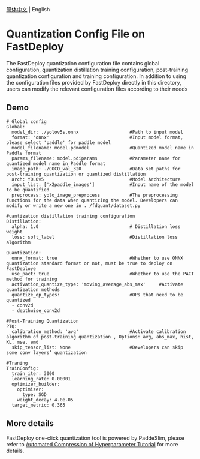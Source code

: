 [简体中文](README_CN.md) | English

# Quantization Config File on FastDeploy

The FastDeploy quantization configuration file contains global configuration, quantization distillation training configuration, post-training quantization configuration and training configuration.
In addition to using the configuration files provided by FastDeploy directly in this directory, users can modify the relevant configuration files according to their needs

## Demo

```
# Global config
Global:
  model_dir: ./yolov5s.onnx                   #Path to input model
  format: 'onnx'                              #Input model format, please select 'paddle' for paddle model
  model_filename: model.pdmodel               #Quantized model name in Paddle format
  params_filename: model.pdiparams            #Parameter name for quantized model name in Paddle format
  image_path: ./COCO_val_320                  #Data set paths for post-training quantization or quantized distillation
  arch: YOLOv5                                #Model Architecture
  input_list: ['x2paddle_images']             #Input name of the model to be quantified
  preprocess: yolo_image_preprocess           #The preprocessing functions for the data when quantizing the model. Developers can modify or write a new one in . /fdquant/dataset.py

#uantization distillation training configuration
Distillation:
  alpha: 1.0                                  # Distillation loss weight
  loss: soft_label                            #Distillation loss algorithm

Quantization:
  onnx_format: true                           #Whether to use ONNX quantization standard format or not, must be true to deploy on FastDeploye
  use_pact: true                              #Whether to use the PACT method for training
  activation_quantize_type: 'moving_average_abs_max'     #Activate quantization methods
  quantize_op_types:                          #OPs that need to be quantized
  - conv2d
  - depthwise_conv2d

#Post-Training Quantization
PTQ:
  calibration_method: 'avg'                   #Activate calibration algorithm of post-training quantization , Options: avg, abs_max, hist, KL, mse, emd
  skip_tensor_list: None                      #Developers can skip some conv layers‘ quantization

#Traning 
TrainConfig:
  train_iter: 3000
  learning_rate: 0.00001
  optimizer_builder:
    optimizer:
      type: SGD
    weight_decay: 4.0e-05
  target_metric: 0.365
```

## More details

FastDeploy one-click quantization tool is powered by PaddeSlim, please refer to [Automated Compression of Hyperparameter Tutorial](https://github.com/PaddlePaddle/PaddleSlim/blob/develop/example/auto_compression/hyperparameter_tutorial.md) for more details.


